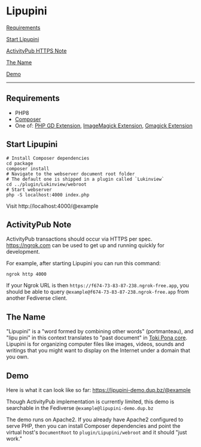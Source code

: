# Lipupini

[Requirements](#requirements)

[Start Lipupini](#start-lipupini)

[ActivityPub HTTPS Note](#activitypub-https-note)

[The Name](#the-name)

[Demo](#demo)

---

## Requirements

- PHP8
- [Composer](https://getcomposer.org/)
- One of: [PHP GD Extension](https://www.php.net/manual/en/book.image.php), [ImageMagick Extension](https://www.php.net/manual/en/book.imagick.php), [Gmagick Extension](https://www.php.net/manual/en/book.gmagick.php)

## Start Lipupini

```shell
# Install Composer dependencies
cd package
composer install
# Navigate to the webserver document root folder
# The default one is shipped in a plugin called `Lukinview`
cd ../plugin/Lukinview/webroot
# Start webserver
php -S localhost:4000 index.php
```

Visit http://localhost:4000/@example

## ActivityPub Note

ActivityPub transactions should occur via HTTPS per spec. https://ngrok.com can be used to get up and running quickly for development.

For example, after starting Lipupini you can run this command:

```shell
ngrok http 4000
```

If your Ngrok URL is then `https://f674-73-83-87-238.ngrok-free.app`, you should be able to query `@example@f674-73-83-87-238.ngrok-free.app` from another Fediverse client.

## The Name

"Lipupini" is a "word formed by combining other words" (portmanteau), and "lipu pini" in this context translates to "past document" in [Toki Pona core](https://zrajm.github.io/toki-pona-syllabics/dictionary/). Lipupini is for organizing computer files like images, videos, sounds and writings that you might want to display on the Internet under a domain that you own.

## Demo

Here is what it can look like so far: https://lipupini-demo.dup.bz/@example

Though ActivityPub implementation is currently limited, this demo is searchable in the Fediverse `@example@lipupini-demo.dup.bz`

The demo runs on Apache2. If you already have Apache2 configured to serve PHP, then you can install Composer dependencies and point the virtual host's `DocumentRoot` to `plugin/Lipupini/webroot` and it should "just work."
